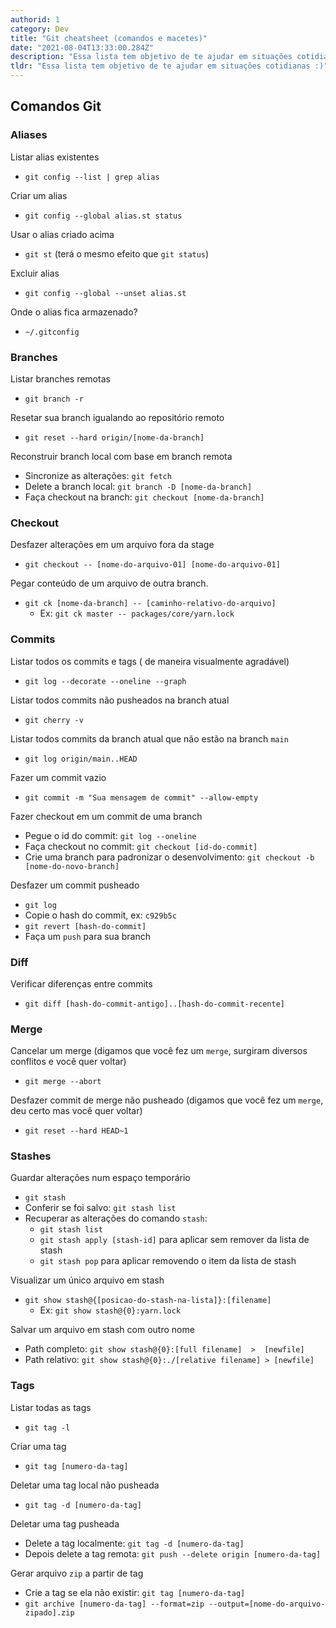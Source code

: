 ```yaml
---
authorid: 1
category: Dev
title: "Git cheatsheet (comandos e macetes)"
date: "2021-08-04T13:33:00.284Z"
description: "Essa lista tem objetivo de te ajudar em situações cotidianas :)"
tldr: "Essa lista tem objetivo de te ajudar em situações cotidianas :)"
---
```


## Comandos Git

### Aliases

<div class="fx-group">

Listar alias existentes
- `git config --list | grep alias`

</div>
<div class="fx-group">

Criar um alias
- `git config --global alias.st status`

</div>
<div class="fx-group">

Usar o alias criado acima
- `git st` (terá o mesmo efeito que `git status`)

</div>
<div class="fx-group">

Excluir alias
- `git config --global --unset alias.st`

</div>
<div class="fx-group">

Onde o alias fica armazenado?
- `~/.gitconfig`

</div>


### Branches

<div class="fx-group">

Listar branches remotas
- `git branch -r`

</div>
<div class="fx-group">

Resetar sua branch igualando ao repositório remoto
- `git reset --hard origin/[nome-da-branch]`

</div>
<div class="fx-group">

Reconstruir branch local com base em branch remota
- Sincronize as alterações: `git fetch`
- Delete a branch local: `git branch -D [nome-da-branch]`
- Faça checkout na branch: `git checkout [nome-da-branch]`

</div>


### Checkout

<div class="fx-group">

Desfazer alterações em um arquivo fora da stage
- `git checkout -- [nome-do-arquivo-01] [nome-do-arquivo-01]`

</div>
<div class="fx-group">

Pegar conteúdo de um arquivo de outra branch.
- `git ck [nome-da-branch] -- [caminho-relativo-do-arquivo]`
  - Ex: `git ck master -- packages/core/yarn.lock`

</div>


### Commits

<div class="fx-group">

Listar todos os commits e tags ( de maneira visualmente agradável)
- `git log --decorate --oneline --graph`

</div>
<div class="fx-group">

Listar todos commits não pusheados na branch atual
- `git cherry -v`

</div>
<div class="fx-group">

Listar todos commits da branch atual que não estão na branch `main`
- `git log origin/main..HEAD`

</div>
<div class="fx-group">

Fazer um commit vazio
- `git commit -m "Sua mensagem de commit" --allow-empty`

</div>
<div class="fx-group">

Fazer checkout em um commit de uma branch
- Pegue o id do commit: `git log --oneline`
- Faça checkout no commit: `git checkout [id-do-commit]`
- Crie uma branch para padronizar o desenvolvimento: `git checkout -b [nome-do-novo-branch]`

</div>
<div class="fx-group">

Desfazer um commit pusheado
- `git log`
- Copie o hash do commit, ex: `c929b5c`
- `git revert [hash-do-commit]`
- Faça um `push` para sua branch

</div>


### Diff

<div class="fx-group">

Verificar diferenças entre commits
- `git diff [hash-do-commit-antigo]..[hash-do-commit-recente]`

</div>


### Merge

<div class="fx-group">

Cancelar um merge (digamos que você fez um `merge`, surgiram diversos conflitos e você quer voltar)
- `git merge --abort`

</div>
<div class="fx-group">

Desfazer commit de merge não pusheado (digamos que você fez um `merge`, deu certo mas você quer voltar)
- `git reset --hard HEAD~1`

</div>


### Stashes

<div class="fx-group">

Guardar alterações num espaço temporário
- `git stash`
- Conferir se foi salvo: `git stash list`
- Recuperar as alterações do comando `stash`:
  - `git stash list`
  - `git stash apply [stash-id]` para aplicar sem remover da lista de stash
  - `git stash pop` para aplicar removendo o item da lista de stash

</div>
<div class="fx-group">

Visualizar um único arquivo em stash
- `git show stash@{[posicao-do-stash-na-lista]}:[filename]`
  - Ex: `git show stash@{0}:yarn.lock`

</div>
<div class="fx-group">

Salvar um arquivo em stash com outro nome
- Path completo: `git show stash@{0}:[full filename]  >  [newfile]`
- Path relativo: `git show stash@{0}:./[relative filename] > [newfile]`

</div>


### Tags

<div class="fx-group">

Listar todas as tags
- `git tag -l`

</div>
<div class="fx-group">

Criar uma tag
- `git tag [numero-da-tag]`

</div>
<div class="fx-group">

Deletar uma tag local não pusheada
- `git tag -d [numero-da-tag]`

</div>
<div class="fx-group">

Deletar uma tag pusheada
- Delete a tag localmente: `git tag -d [numero-da-tag]`
- Depois delete a tag remota: `git push --delete origin [numero-da-tag]`

</div>
<div class="fx-group">

Gerar arquivo `zip` a partir de tag
- Crie a tag se ela não existir: `git tag [numero-da-tag]`
- `git archive [numero-da-tag] --format=zip --output=[nome-do-arquivo-zipado].zip`

</div>


